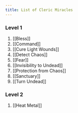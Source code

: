 ```yaml
---
title: List of Cleric Miracles
---
```

### Level 1

1. [[Bless]]
2. [[Command]]
3. [[Cure Light Wounds]]
4. [[Detect Chaos]]
5. [[Fear]]
6. [[Invisibility to Undead]]
7. [[Protection from Chaos]]
8. [[Sanctuary]]
9. [[Turn Undead]]

### Level 2

1. [[Heat Metal]]